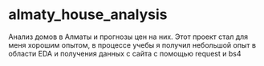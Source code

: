 # almaty_house_analysis
Анализ домов в Алматы и прогнозы цен на них. Этот проект стал для меня хорошим опытом, в процессе учебы я получил небольшой опыт в области EDA и получения данных с сайта с помощью request и bs4
